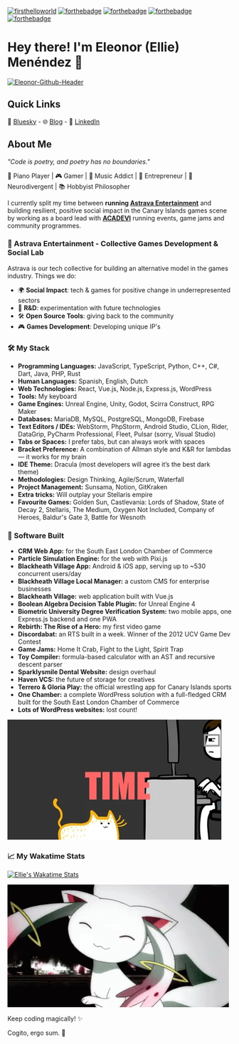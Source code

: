 [![firsthelloworld](https://time-since-hello-world-8cu87k2ds-eli-me.vercel.app/api)](https://time-since-hello-world-8cu87k2ds-eli-me.vercel.app/api)
[![forthebadge](https://forthebadge.com/images/badges/powered-by-black-magic.svg)](https://forthebadge.com)
[![forthebadge](https://forthebadge.com/images/badges/contains-technical-debt.svg)](https://forthebadge.com)
[![forthebadge](https://forthebadge.com/images/badges/powered-by-coffee.svg)](https://forthebadge.com)
[![forthebadge](https://forthebadge.com/images/badges/contains-cat-gifs.svg)](https://forthebadge.com)

# Hey there! I'm Eleonor (Ellie) Menéndez 🐇
<a href="https://eleonor.me" target="_blank">
  <img width="1920" height="360" alt="Eleonor-Github-Header" src="https://github.com/user-attachments/assets/a8a5e9ad-c3ea-4615-b596-f70fd6828dd3" />
</a>

## Quick Links
🦋 [Bluesky](https://bsky.app/profile/eleonor.me) - 🌐 [Blog](https://eleonor.me) - 🔗 [LinkedIn](https://www.linkedin.com/in/eleonor-me)

## About Me
_"Code is poetry, and poetry has no boundaries."_

🎹 Piano Player | 🎮 Gamer | 🎵 Music Addict | 🚀 Entrepreneur | 🧠 Neurodivergent | 📚 Hobbyist Philosopher

I currently split my time between **running [Astrava Entertainment](https://astrava.games)** and building resilient, positive social impact in the Canary Islands games scene by working as a board lead with [**ACADEVI**](https://acadevi.es) running events, game jams and community programmes.

### 🌌 Astrava Entertainment - Collective Games Development & Social Lab 
Astrava is our tech collective for building an alternative model in the games industry. Things we do:

- 🌍 **Social Impact**: tech & games for positive change in underrepresented sectors  
- 🧪 **R&D**: experimentation with future technologies
- 🛠️ **Open Source Tools**: giving back to the community
- 🎮 **Games Development**: Developing unique IP's

### 🛠️ My Stack
- **Programming Languages:** JavaScript, TypeScript, Python, C++, C#, Dart, Java, PHP, Rust  
- **Human Languages:** Spanish, English, Dutch  
- **Web Technologies:** React, Vue.js, Node.js, Express.js, WordPress  
- **Tools:** My keyboard  
- **Game Engines:** Unreal Engine, Unity, Godot, Scirra Construct, RPG Maker  
- **Databases:** MariaDB, MySQL, PostgreSQL, MongoDB, Firebase  
- **Text Editors / IDEs:** WebStorm, PhpStorm, Android Studio, CLion, Rider, DataGrip, PyCharm Professional, Fleet, Pulsar (sorry, Visual Studio)  
- **Tabs or Spaces:** I prefer tabs, but can always work with spaces  
- **Bracket Preference:** A combination of Allman style and K&R for lambdas — it works for my brain  
- **IDE Theme:** Dracula (most developers will agree it’s the best dark theme)  
- **Methodologies:** Design Thinking, Agile/Scrum, Waterfall  
- **Project Management:** Sunsama, Notion, GitKraken  
- **Extra tricks:** Will outplay your Stellaris empire  
- **Favourite Games:** Golden Sun, Castlevania: Lords of Shadow, State of Decay 2, Stellaris, The Medium, Oxygen Not Included, Company of Heroes, Baldur's Gate 3, Battle for Wesnoth

### 🚀 Software Built
- **CRM Web App:** for the South East London Chamber of Commerce  
- **Particle Simulation Engine:** for the web with Pixi.js  
- **Blackheath Village App:** Android & iOS app, serving up to ~530 concurrent users/day  
- **Blackheath Village Local Manager:** a custom CMS for enterprise businesses  
- **Blackheath Village:** web application built with Vue.js  
- **Boolean Algebra Decision Table Plugin:** for Unreal Engine 4  
- **Biometric University Degree Verification System:** two mobile apps, one Express.js backend and one PWA  
- **Rebirth: The Rise of a Hero:** my first video game  
- **Discordabat:** an RTS built in a week. Winner of the 2012 UCV Game Dev Contest  
- **Game Jams:** Home It Crab, Fight to the Light, Spirit Trap  
- **Toy Compiler:** formula-based calculator with an AST and recursive descent parser  
- **Sparklysmile Dental Website:** design overhaul  
- **Haven VCS:** the future of storage for creatives  
- **Terrero & Gloria Play:** the official wrestling app for Canary Islands sports  
- **One Chamber:** a complete WordPress solution with a full-fledged CRM built for the South East London Chamber of Commerce  
- **Lots of WordPress websites:** lost count!

![meow](meow.gif)

### :chart_with_upwards_trend: My Wakatime Stats
[![Ellie's Wakatime Stats](https://github-readme-stats.vercel.app/api/wakatime?username=ellie_me&theme=synthwave)](https://wakatime.com/@ellie_me)

![kyubey-madoka](kyubey-madoka.gif)

Keep coding magically! ✨

Cogito, ergo sum. 🤖
